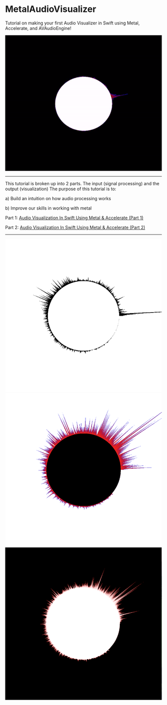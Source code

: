 # MetalAudioVisualizer
Tutorial on making your first Audio Visualizer in Swift using Metal, Accelerate, and AVAudioEngine!


![](/assets/visulizerDemo.gif)

----

This tutorial is broken up into 2 parts. The input (signal processing) and the output (visualization)
The purpose of this tutorial is to: 

a) Build an intuition on how audio processing works

b) Improve our skills in working with metal

Part 1: [Audio Visualization In Swift Using Metal & Accelerate (Part 1)](https://medium.com/@barbulescualex/audio-visualization-in-swift-using-metal-accelerate-part-1-390965c095d7)

Part 2: [Audio Visualization In Swift Using Metal & Accelerate (Part 2)](https://medium.com/@barbulescualex/audio-visualization-in-swift-using-metal-accelerate-part-2-7ec8df4def91)

----

![](/assets/alt1.png)
![](/assets/alt2.png)
![](/assets/alt3.png)
